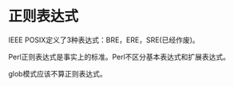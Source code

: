 正则表达式
==============================================================

IEEE POSIX定义了3种表达式：BRE，ERE，SRE(已经作废)。

Perl正则表达式是事实上的标准。Perl不区分基本表达式和扩展表达式。


glob模式应该不算正则表达式。
